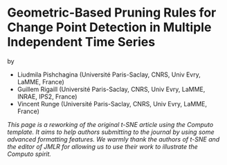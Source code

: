 # Geometric-Based Pruning Rules for Change Point Detection in Multiple Independent Time Series

by 

- Liudmila Pishchagina (Université Paris-Saclay, CNRS, Univ Evry, LaMME, France)
- Guillem Rigaill (Université Paris-Saclay, CNRS, Univ Evry, LaMME, INRAE, IPS2, France)
- Vincent Runge (Université Paris-Saclay, CNRS, Univ Evry, LaMME, France)

*This page is a reworking of the original t-SNE article using the Computo template. It aims to help authors submitting to the journal by using some advanced formatting features. We warmly thank the authors of t-SNE and the editor of JMLR for allowing us to use their work to illustrate the Computo spirit.*
